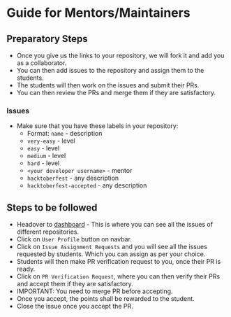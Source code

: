 # Guide for Mentors/Maintainers

## Preparatory Steps

- Once you give us the links to your repository, we will fork it and add you as a collaborator.
- You can then add issues to the repository and assign them to the students.
- The students will then work on the issues and submit their PRs.
- You can then review the PRs and merge them if they are satisfactory.

### Issues

- Make sure that you have these labels in your repository:
    - Format: `name` - description
    - `very-easy` - level
    - `easy` - level
    - `medium` - level
    - `hard` - level
    - `<your developer username>` - mentor
    - `hacktoberfest` - any description
    - `hacktoberfest-accepted` - any description

## Steps to be followed

- Headover to [dashboard](https://sac.mnnit.ac.in/contrihub/dashboard) - This is where you can see all the issues of different repositories.
- Click on `User Profile` button on navbar.
- Click on `Issue Assignment Requests` and you will see all the issues requested by students. Which you can assign as per your choice.
- Students will then make PR verification request to you, once their PR is ready.
- Click on `PR Verification Request`, where you can then verify their PRs and accept them if they are satisfactory.
- IMPORTANT: You need to merge PR before accepting.
- Once you accept, the points shall be rewarded to the student.
- Close the issue once you accept the PR.